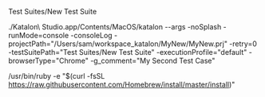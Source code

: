Test Suites/New Test Suite



./Katalon\ Studio.app/Contents/MacOS/katalon --args -noSplash  -runMode=console -consoleLog -projectPath="/Users/sam/workspace_katalon/MyNew/MyNew.prj" -retry=0 -testSuitePath="Test Suites/New Test Suite" -executionProfile="default" -browserType="Chrome"  -g_comment="My Second Test Case"


/usr/bin/ruby -e "$(curl -fsSL https://raw.githubusercontent.com/Homebrew/install/master/install)"
